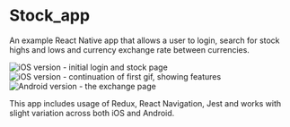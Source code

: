 # Stock_app
An example React Native app that allows a user to login, search for stock highs and lows and currency exchange rate between currencies.

![iOS version - initial login and stock page](https://media.giphy.com/media/SGGFhL4tIaptMTwrbI/giphy.gif)
![iOS version - continuation of first gif, showing features](https://media.giphy.com/media/1j9ez39lm1UApcuL3X/giphy.gif)
![Android version - the exchange page](https://media.giphy.com/media/ulJqk3mYjsoNJUA17A/giphy.gif)

This app includes usage of Redux, React Navigation, Jest and works with slight variation across both iOS and Android. 
